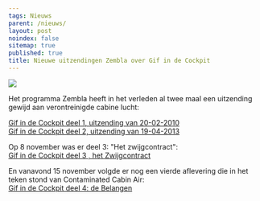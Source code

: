 ```yaml
---
tags: Nieuws
parent: /nieuws/
layout: post
noindex: false
sitemap: true
published: true
title: Nieuwe uitzendingen Zembla over Gif in de Cockpit
---
```


![]({{site.baseurl}}/assets/img/zembla.png)

Het programma Zembla heeft in het verleden al twee maal een uitzending gewijd aan verontreinigde cabine lucht:  

[Gif in de Cockpit deel 1, uitzending van 20-02-2010](https://zembla.bnnvara.nl/nieuws/gif-in-de-cockpit)  
[Gif in de Cockpit deel 2, uitzending van 19-04-2013](https://www.npo.nl/zembla/19-04-2013/VARA_101306851)  

 Op 8 november was er deel 3: "Het zwijgcontract":   
[Gif in de Cockpit deel 3 , het Zwijgcontract](http://www.uitzendinggemist.net/aflevering/412987/Zembla.html)  

En vanavond 15 november volgde er nog een vierde aflevering  die in het teken stond van Contaminated Cabin Air:  
[Gif in de Cockpit deel 4: de Belangen](http://www.uitzendinggemist.net/aflevering/413873/Zembla.html)
